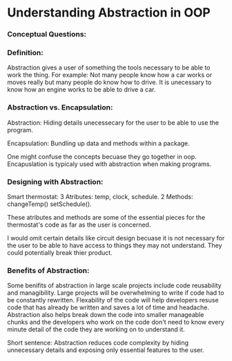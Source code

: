 # Understanding Abstraction in OOP

### Conceptual Questions:

### Definition:

Abstraction gives a user of something the tools necessary to be able to work the thing. 
For example: Not many people know how a car works or moves really but many people do know how to drive.
It is unecessary to know how an engine works to be able to drive a car.

### Abstraction vs. Encapsulation:
Abstraction: Hiding details unecessecary for the user to be able to use the program.

Encapsulation: Bundling up data and methods within a package.

One might confuse the concepts becuase they go together in oop. Encapuslation is typicaly used with abstraction
when making programs. 

### Designing with Abstraction: 
Smart thermostat:
3 Atributes: temp, clock, schedule.
2 Methods: changeTemp()  setSchedule().

These atributes and methods are some of the essential pieces for the thermostat's code 
as far as the user is concerned. 

I would omit certain details like circuit design becuase it is not necessary for the user to
be able to have access to things they may not understand. They could potentially break thier 
product.

### Benefits of Abstraction:
Some benifits of abstraction in large scale projects include code reusability and managibility.
Large projects will be overwhelming to write if code had to be constantly rewritten. Flexability of the code will help developers resuse code that has already be written and saves a lot of time and headache. Abstraction also helps break down the code into smaller manageable chunks and the developers who work on the code don't need to know every minute detail of the code they are working on to understand it.

Short sentence: Abstraction reduces code complexity by hiding unnecessary details and exposing only essential features to the user.